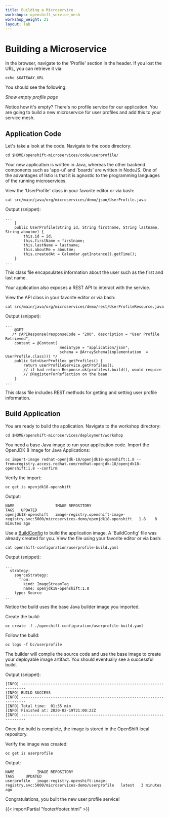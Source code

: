 ```yaml
---
title: Building a Microservice
workshops: openshift_service_mesh
workshop_weight: 21
layout: lab
---
```


# Building a Microservice

In the browser, navigate to the 'Profile' section in the header.  If you lost the URL, you can retrieve it via:
```
echo $GATEWAY_URL
```

You should see the following:

*Show empty profile page*

Notice how it's empty?  There's no profile service for our application.  You are going to build a new microservice for user profiles and add this to your service mesh.

## Application Code

Let's take a look at the code.  Navigate to the code directory:
```
cd $HOME/openshift-microservices/code/userprofile/
```

Your new application is written in Java, whereas the other backend components such as 'app-ui' and 'boards' are written in NodeJS.  One of the advantages of Istio is that it is agnostic to the programming languages of the running microservices.

View the 'UserProfile' class in your favorite editor or via bash:
```
cat src/main/java/org/microservices/demo/json/UserProfile.java
```

Output (snippet):
```
...
    }
    public UserProfile(String id, String firstname, String lastname, String aboutme) {
        this.id = id;
        this.firstName = firstname;
        this.lastName = lastname;
        this.aboutMe = aboutme;
        this.createdAt = Calendar.getInstance().getTime();
    }
...
```

This class file encapsulates information about the user such as the first and last name.

Your application also exposes a REST API to interact with the service.

View the API class in your favorite editor or via bash:
```
cat src/main/java/org/microservices/demo/rest/UserProfileResource.java
```

Output (snippet):
```
...
    @GET
   /* @APIResponse(responseCode = "200", description = "User Profile Retrieved",
    content = @Content( 
                        mediaType = "application/json",
                        schema = @ArraySchema(implementation  = UserProfile.class))) */
    public Set<UserProfile> getProfiles() {
        return userProfileService.getProfiles();
        // if had return Response.ok(profiles).build(), would require
        // @RegisterForReflection on the bean
    }
...
```

This class file includes REST methods for getting and setting user profile information.

## Build Application

You are ready to build the application.  Navigate to the workshop directory:
```
cd $HOME/openshift-microservices/deployment/workshop
```

You need a base Java image to run your application code.  Import the OpenJDK 8 Image for Java Applications:
```
oc import-image redhat-openjdk-18/openjdk18-openshift:1.8 --from=registry.access.redhat.com/redhat-openjdk-18/openjdk18-openshift:1.8 --confirm
```

Verify the import:
```
oc get is openjdk18-openshift
```

Output:
```
NAME                  IMAGE REPOSITORY                                                                          TAGS   UPDATED
openjdk18-openshift   image-registry.openshift-image-registry.svc:5000/microservices-demo/openjdk18-openshift   1.8    8 minutes ago
```

Use a [BuildConfig][1] to build the application image.  A 'BuildConfig' file was already created for you.  View the file using your favorite editor or via bash:
```
cat openshift-configuration/userprofile-build.yaml 
```

Output (snippet):
```
...
  strategy:
    sourceStrategy:
      from:
        kind: ImageStreamTag
        name: openjdk18-openshift:1.8
    type: Source
...
```

Notice the build uses the base Java builder image you imported.

Create the build:
```
oc create -f ./openshift-configuration/userprofile-build.yaml
```

Follow the build:
```
oc logs -f bc/userprofile
```

The builder will compile the source code and use the base image to create your deployable image artifact.  You should eventually see a successful build.

Output (snippet):
```
[INFO] ------------------------------------------------------------------------
[INFO] BUILD SUCCESS
[INFO] ------------------------------------------------------------------------
[INFO] Total time:  01:35 min
[INFO] Finished at: 2020-02-19T21:00:22Z
[INFO] ------------------------------------------------------------------------

```

Once the build is complete, the image is stored in the OpenShift local repository.

Verify the image was created:
```
oc get is userprofile
```

Output:
```
NAME          IMAGE REPOSITORY                                                                  TAGS     UPDATED
userprofile   image-registry.openshift-image-registry.svc:5000/microservices-demo/userprofile   latest   3 minutes ago
```

Congratulations, you built the new user profile service!

[1]: https://docs.openshift.com/container-platform/4.2/builds/understanding-buildconfigs.html

{{< importPartial "footer/footer.html" >}}